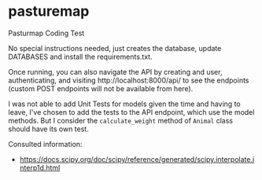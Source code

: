 # pasturemap
Pasturmap Coding Test

No special instructions needed, just creates the database, update DATABASES and install the requirements.txt.

Once running, you can also navigate the API by creating and user, authenticating, and visiting http://localhost:8000/api/ to see the endpoints (custom POST endpoints will not be available from here).

I was not able to add Unit Tests for models given the time and having to leave, I've chosen to add the tests to the API endpoint, which use the model methods. But I consider the `calculate_weight` method of `Animal` class should have its own test.

Consulted information:
- https://docs.scipy.org/doc/scipy/reference/generated/scipy.interpolate.interp1d.html


